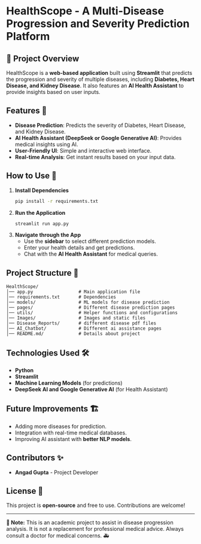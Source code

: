 # HealthScope - A Multi-Disease Progression and Severity Prediction Platform

## **📌 Project Overview**
HealthScope is a **web-based application** built using **Streamlit** that predicts the progression and severity of multiple diseases, including **Diabetes, Heart Disease, and Kidney Disease**. It also features an **AI Health Assistant** to provide insights based on user inputs.

## Features 🚀
- **Disease Prediction**: Predicts the severity of Diabetes, Heart Disease, and Kidney Disease.
- **AI Health Assistant (DeepSeek or Google Generative AI)**: Provides medical insights using AI.
- **User-Friendly UI**: Simple and interactive web interface.
- **Real-time Analysis**: Get instant results based on your input data.

## How to Use 🏥
1. **Install Dependencies**
   ```bash
   pip install -r requirements.txt
   ```
2. **Run the Application**
   ```bash
   streamlit run app.py
   ```
3. **Navigate through the App**
   - Use the **sidebar** to select different prediction models.
   - Enter your health details and get predictions.
   - Chat with the **AI Health Assistant** for medical queries.

## Project Structure 📂
```
HealthScope/
│── app.py                 # Main application file
│── requirements.txt       # Dependencies
│── models/                # ML models for disease prediction
│── pages/                 # Different disease prediction pages
│── utils/                 # Helper functions and configurations
│── Images/                # Images and static files
│── Disease_Reports/       # different disease pdf files
│── AI_Chatbot/            # Different ai assistance pages   
│── README.md/             # Details about project

```

## Technologies Used 🛠️
- **Python**
- **Streamlit**
- **Machine Learning Models** (for predictions)
- **DeepSeek AI and Google Generative AI** (for Health Assistant)

## Future Improvements 🏗️
- Adding more diseases for prediction.
- Integration with real-time medical databases.
- Improving AI assistant with **better NLP models**.

## Contributors ✨
- **Angad Gupta** - Project Developer

## License 📜
This project is **open-source** and free to use. Contributions are welcome!

---

**📌 Note:** This is an academic project to assist in disease progression analysis. It is not a replacement for professional medical advice. Always consult a doctor for medical concerns. 🚑


